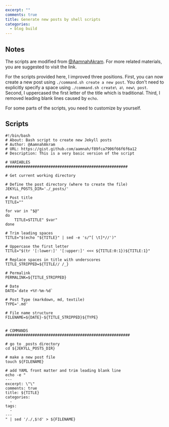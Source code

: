 ```yaml
---
excerpt: ""
comments: true
title: Generate new posts by shell scripts
categories:
  - blog build
---
```


## Notes

The scripts are modified from [@AamnahAkram](https://gist.github.com/aamnah/f89fca7906f66f6f6a12). For more related materials, you are suggested to visit the link.

For the scripts provided here, I improved three positions. First, you can now create a new post using `./command.sh create a new post`. You don't need to explicitly specify a space using `./command.sh create\ a\ new\ post`. Second, I uppercased the first letter of the title which is traditional. Third, I removed leading blank lines caused by `echo`.

For some parts of the scripts, you need to customize by yourself.

## Scripts

```
#!/bin/bash
# About: Bash script to create new Jekyll posts
# Author: @AamnahAkram
# URL: https://gist.github.com/aamnah/f89fca7906f66f6f6a12 
# Description: This is a very basic version of the script

# VARIABLES
######################################################

# Get current working directory

# Define the post directory (where to create the file)
JEKYLL_POSTS_DIR='./_posts/'

# Post title
TITLE=""

for var in "$@"
do
    TITLE=$TITLE" $var"
done

# Trim leading spaces
TITLE="$(echo "${TITLE}" | sed -e 's/^[ \t]*//')"

# Uppercase the first letter
TITLE="$(tr '[:lower:]' '[:upper:]' <<< ${TITLE:0:1})${TITLE:1}"

# Replace spaces in title with underscores
TITLE_STRIPPED=${TITLE// /_}

# Permalink
PERMALINK=${TITLE_STRIPPED}

# Date
DATE=`date +%Y-%m-%d`

# Post Type (markdown, md, textile)
TYPE='.md'

# File name structure
FILENAME=${DATE}-${TITLE_STRIPPED}${TYPE}


# COMMANDS
#######################################################

# go to _posts directory
cd ${JEKYLL_POSTS_DIR}

# make a new post file
touch ${FILENAME}

# add YAML front matter and trim leading blank line
echo -e "
---
excerpt: \"\"
comments: true
title: ${TITLE}
categories:
  -
tags:
  -
---
" | sed '/./,$!d' > ${FILENAME}
```
